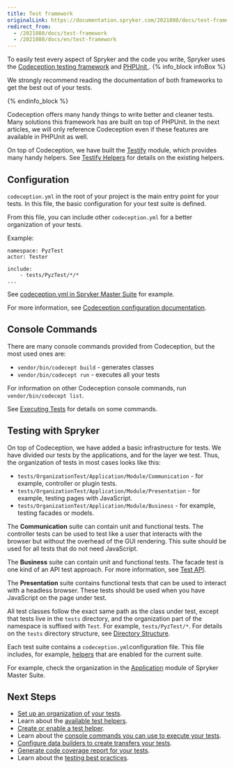 ```yaml
---
title: Test framework
originalLink: https://documentation.spryker.com/2021080/docs/test-framework
redirect_from:
  - /2021080/docs/test-framework
  - /2021080/docs/en/test-framework
---
```


To easily test every aspect of Spryker and the code you write, Spryker uses the [Codeception testing framework](https://codeception.com/) and [PHPUnit ](https://phpunit.de/). 
{% info_block infoBox %}

We strongly recommend reading the documentation of both frameworks to get the best out of your tests.

{% endinfo_block %}

Codeception offers many handy things to write better and cleaner tests. Many solutions this framework has are built on top of PHPUnit. In the next articles, we will only reference Codeception even if these features are available in PHPUnit as well.

On top of Codeception, we have built the [Testify](https://github.com/spryker/testify/) module, which provides many handy helpers. See [Testify Helpers](https://documentation.spryker.com/docs/available-test-helpers#testify-helpers) for details on the existing helpers.

## Configuration
`codeception.yml` in the root of your project is the main entry point for your tests. In this file, the basic configuration for your test suite is defined.

From this file, you can include other `codeception.yml` for a better organization of your tests. 

Example:
```
namespace: PyzTest
actor: Tester

include:
    - tests/PyzTest/*/*
...
```
See [codeception.yml in Spryker Master Suite](https://github.com/spryker-shop/suite/blob/master/codeception.yml) for example.

For more information, see [Codeception configuration documentation](https://codeception.com/docs/reference/Configuration).

## Console Commands
There are many console commands provided from Codeception, but the most used ones are:

- `vendor/bin/codecept build` - generates classes
-  `vendor/bin/codecept run`  - executes all your tests

For information on other Codeception console commands, run `vendor/bin/codecept list`.

See [Executing Tests](https://documentation.spryker.com/docs/executing-tests) for details on some commands. 

## Testing with Spryker
On top of Codeception, we have added a basic infrastructure for tests. We have divided our tests by the applications, and for the layer we test. Thus, the organization of tests in most cases looks like this:

* `tests/OrganizationTest/Application/Module/Communication` - for example, controller or plugin tests.
* `tests/OrganizationTest/Application/Module/Presentation` - for example, testing pages with JavaScript.
* `tests/OrganizationTest/Application/Module/Business` - for example, testing facades or models.

The **Communication** suite can contain unit and functional tests. The controller tests can be used to test like a user that interacts with the browser but without the overhead of the GUI rendering. This suite should be used for all tests that do not need JavaScript.

The **Business** suite can contain unit and functional tests. The facade test is one kind of an API test approach. For more information, see [Test API](https://documentation.spryker.com/docs/en/testing-best-practices#test-api).

The **Presentation** suite contains functional tests that can be used to interact with a headless browser. These tests should be used when you have JavaScript on the page under test. 

All test classes follow the exact same path as the class under test, except that tests live in the `tests` directory, and the organization part of the namespace is suffixed with `Test`. For example, `tests/PyzTest/*`. For details on the `tests` directory structure, see [Directory Structure](https://documentation.spryker.com/docs/en/setting-up-tests#directory-structure).

Each test suite contains a `codeception.yml`configuration file. This file includes, for example, [helpers](https://documentation.spryker.com/docs/test-helpers) that are enabled for the current suite.

For example, check the organization in the [Application](https://github.com/spryker-shop/suite/tree/master/tests/PyzTest/Yves/Application) module of Spryker Master Suite.

## Next Steps

* [Set up an organization of your tests](https://documentation.spryker.com/docs/setting-up-tests).
* Learn about the [available test helpers](https://documentation.spryker.com/docs/available-test-helpers).
* [Create or enable a test helper](https://documentation.spryker.com/docs/test-helpers).
*  Learn about the [console commands you can use to execute your tests](https://documentation.spryker.com/docs/executing-tests).
* [Configure data builders to create transfers your tests](https://documentation.spryker.com/docs/data-builders).
* [Generate code coverage report for your tests](https://documentation.spryker.com/docs/code-coverage).
* Learn about the [testing best practices](https://documentation.spryker.com/docs/testing-best-practices).

